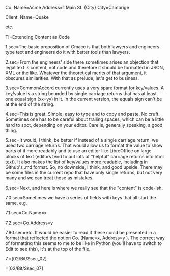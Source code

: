 Co:
	Name=Acme
	Address=1 Main St. {City}
	City=Cambrige

Client:
	Name=Quake

etc.  

Ti=Extending Content as Code

1.sec=The basic proposition of Cmacc is that both lawyers and engineers type text and engineers do it with better tools than lawyers. 

2.sec=From the engineers' side there sometimes arises an objection that legal text is content, not code and therefore it should be formatted in JSON, XML or the like.  Whatever the theoretical merits of that argument, it obscures similarities.  With that as prelude, let's get to business.

3.sec=CommonAccord currently uses a very spare format for key/values.  A key/value is a string bounded by single carriage returns that has at least one equal sign (xx=yy) in it.  In the current version, the equals sign can't be at the end of the string.

4.sec=This is great.  Simple, easy to type and to copy and paste.  No cruft.  Sometimes one has to be careful about trailing spaces, which can be a little hard to spot, depending on your editor.  Care is, generally speaking, a good thing.

5.sec=It would, I think, be better if instead of a single carriage return, we used two carriage returns.  That would allow us to format the value to show parts of it more readably and to use an editor like LibreOffice on large blocks of text (editors tend to put lots of "helpful" carriage returns into html text).  It also makes the list of key/values more readable, including in Github's .md format.  So, no downside, I think, and good upside.  There may be some files in the current repo that have only single returns, but not very many and we can treat those as mistakes. 

6.sec=Next, and here is where we really see that the "content" is code-ish.

7.0.sec=Sometimes we have a series of fields with keys that all start the same, e.g. 

7.1.sec=Co.Name=x

7.2.sec=Co.Address=y

7.90.sec=etc.  It would be easier to read if these could be presented in a format that reflected the notion Co. (Name=x, Address=y ).  The correct way of formatting this seems to me to be like in Python (you'll have to switch to Edit to see this), it's at the top of the file. 

7.=[02/Bit/Ssec_02]

=[02/Bit/Ssec_07]